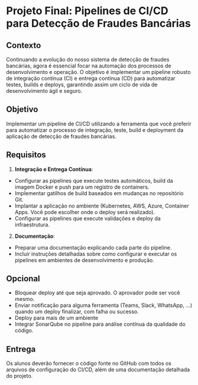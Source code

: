# Projeto Final: Pipelines de CI/CD para Detecção de Fraudes Bancárias

## Contexto

Continuando a evolução do nosso sistema de detecção de fraudes bancárias, agora é essencial focar na automação dos processos de desenvolvimento e operação. O objetivo é implementar um pipeline robusto de integração contínua (CI) e entrega contínua (CD) para automatizar testes, builds e deploys, garantindo assim um ciclo de vida de desenvolvimento ágil e seguro.

## Objetivo

Implementar um pipeline de CI/CD utilizando a ferramenta que você preferir para automatizar o processo de integração, teste, build e deployment da aplicação de detecção de fraudes bancárias.

## Requisitos

1. **Integração e Entrega Contínua**:

- Configurar as pipelines que execute testes automáticos, build da imagem Docker e push para um registro de containers.
- Implementar gatilhos de build baseados em mudanças no repositório Git.
- Implantar a aplicação no ambiente (Kubernetes, AWS, Azure, Container Apps. Você pode escolher onde o deploy será realizado).
- Configurar as pipelines que execute validações e deploy da infraestrutura.

2. **Documentação**:

- Preparar uma documentação explicando cada parte do pipeline.
- Incluir instruções detalhadas sobre como configurar e executar os pipelines em ambientes de desenvolvimento e produção.

## Opcional

- Bloquear deploy até que seja aprovado. O aprovador pode ser você mesmo.
- Enviar notificação para alguma ferramenta (Teams, Slack, WhatsApp, ...) quando um deploy finalizar, com falha ou sucesso.
- Deploy para mais de um ambiente
- Integrar SonarQube no pipeline para análise contínua da qualidade do código.

## Entrega

Os alunos deverão fornecer o código fonte no GitHub com todos os arquivos de configuração do CI/CD, além de uma documentação detalhada do projeto.
